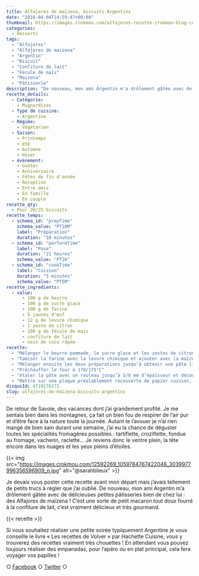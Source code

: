 ```yaml
---
title: Alfajores de maïzena, biscuits Argentins
date: "2016-04-04T14:59:47+00:00"
thumbnail: https://images.crokmou.com/alfajores-recette-crokmou-blog-culinaire.jpg
categories:
  - Desserts
tags:
  - "Alfajores"
  - "Alfajores de maizena"
  - "Argentin"
  - "Biscuit"
  - "Confiture de lait"
  - "Fécule de maïs"
  - "Maizena"
  - "Pâtisserie"
description: "De nouveau, mon ami Argentin m'a drôlement gâtée avec de délicieuses petites pâtisseries bien de chez lui : des Alfajores de maïzena !"
recette_details:
  - Catégorie:
    - Mignardises
  - Type de cuisine:
    - Argentine
  - Régime:
    - Végétarien
  - Saison:
    - Printemps
    - été
    - Automne
    - Hiver
  - évènement:
    - Goûter
    - Anniversaire
    - Fêtes de fin d'année
    - Reception
    - Entre amis
    - En famille
    - En couple
recette_qty:
  - Pour 20/25 biscuits
recette_temps:
  - schema_id: "prepTime"
    schema_value: "PT10M"
    label: "Préparation"
    duration: "10 minutes"
  - schema_id: "performTime"
    label: "Pose"
    duration: "21 heures"
    schema_value: "PT1H"
  - schema_id: "cookTime"
    label: "Cuisson"
    duration: "5 minutes"
    schema_value: "PT5M"
recette_ingredients:
  - value:
      - 100 g de beurre
      - 100 g de sucre glace
      - 100 g de farine
      - 5 jaunes d'œuf
      - 12 g de levure chimique
      - 1 zeste de citron
      - 200 g de fécule de maïs
      - confiture de lait
      - noix de coco râpée
recette:
  - "Mélanger le beurre pommade, le sucre glace et les zestes de citron. Incorporer ensuite les jaunes un à un jusqu’à obtenir un mélange homogène"
  - "Tamiser la farine avec la levure chimique et ajouter avec la maïzena"
  - "Mélanger ensuite les deux préparations jusqu’à obtenir une pâte lisse et homogène, filmer puis laisser reposer au frigo pendant une heure environ pour que la pâte durcisse un peu"
  - "Préchauffer le four à 170/175°C"
  - "étaler la pâte avec un rouleau jusqu’à 5/8 mm d’épaisseur et découper avec un emporte pièces rond de 4 cm de diamètre"
  - "Mettre sur une plaque préalablement recouverte de papier cuisson, écarter légèrement les ronds de pâte et faire cuire environ 5 minutes sans coloration."
disqusId: 4719176272
slug: alfajores-de-maizena-biscuits-argentins
---
```


De retour de Savoie, des vacances dont j’ai grandement profité. Je me sentais bien dans les montagnes, ça fait un bien fou de respirer de l’air pur et d’être face à la nature toute la journée. Autant te l’avouer je n’ai rien mangé de bien sain durant une semaine, j’ai eu la chance de déguster toutes les spécialités fromagères possibles : tartiflette, croziflette, fondue au fromage, vacherin, raclette… Je reviens donc le ventre plein, la tête encore dans les nuages et les yeux pleins d’étoiles.

{{< img src="https://images.crokmou.com/12592269_1059784767422048_3039977996356596909_n.jpg" alt="@sarahblieux" >}}

Je devais vous poster cette recette avant mon départ mais j’avais tellement de petits trucs à régler que j’ai oublié. De nouveau, mon ami Argentin m’a drôlement gâtée avec de délicieuses petites pâtisseries bien de chez lui : des Alfajores de maïzena ! C’est une sorte de petit macaron tout doux fourré à la confiture de lait, c’est vraiment délicieux et très gourmand.

{{< recette >}}

Si vous souhaitez réaliser une petite soirée typiquement Argentine je vous conseille le livre « Les recettes de Volver » par Hachette Cuisine, vous y trouverez des recettes vraiment très chouettes ! En attendant vous pouvez toujours réaliser des empanadas, pour l’apéro ou en plat principal, cela fera voyager vos papilles !

○ [Facebook](https://www.facebook.com/crokmou.blog) ○ [Twitter](https://twitter.com/Crokmou) ○
